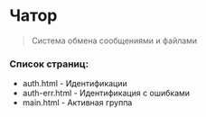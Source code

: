 <h1>Чатор</h1>

> Система обмена сообщениями и файлами

### Список страниц:
* auth.html - Идентификации
* auth-err.html - Идентификация с ошибками
* main.html - Активная группа
